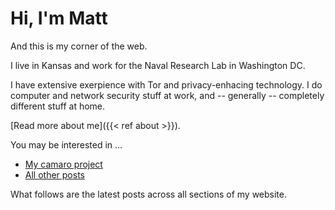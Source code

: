 # Hi, I'm Matt

And this is my corner of the web.

I live in Kansas and work for the Naval Research Lab in Washington DC.

I have extensive exerpience with Tor and privacy-enhacing technology. I do computer and network security stuff at work, and -- generally -- completely different stuff at home.

[Read more about me]({{< ref about >}}).

You may be interested in ...

<ul>
<li><a href="{{< ref camaro >}}">My camaro project</a>
<li><a href="{{< ref posts >}}">All other posts</a>
</ul>

What follows are the latest posts across all sections of my website.
